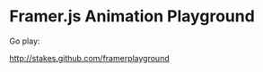 Framer.js Animation Playground
==============================

Go play:

http://stakes.github.com/framerplayground
